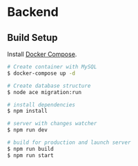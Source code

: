 # Backend

## Build Setup

Install [Docker Compose](https://docs.docker.com/compose/install/).

```bash
# Create container with MySQL
$ docker-compose up -d

# Create database structure
$ node ace migration:run

# install dependencies
$ npm install

# server with changes watcher
$ npm run dev

# build for production and launch server
$ npm run build
$ npm run start
